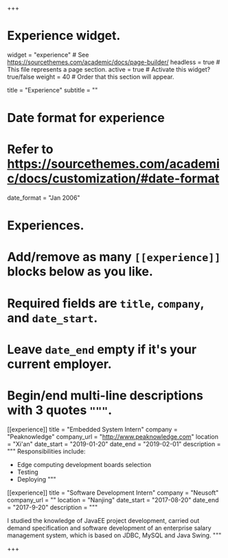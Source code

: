 +++
# Experience widget.
widget = "experience"  # See https://sourcethemes.com/academic/docs/page-builder/
headless = true  # This file represents a page section.
active = true  # Activate this widget? true/false
weight = 40  # Order that this section will appear.

title = "Experience"
subtitle = ""

# Date format for experience
#   Refer to https://sourcethemes.com/academic/docs/customization/#date-format
date_format = "Jan 2006"

# Experiences.
#   Add/remove as many `[[experience]]` blocks below as you like.
#   Required fields are `title`, `company`, and `date_start`.
#   Leave `date_end` empty if it's your current employer.
#   Begin/end multi-line descriptions with 3 quotes `"""`.
[[experience]]
  title = "Embedded System Intern"
  company = "Peaknowledge"
  company_url = "http://www.peaknowledge.com"
  location = "Xi'an"
  date_start = "2019-01-20"
  date_end = "2019-02-01"
  description = """
  Responsibilities include:
  
  * Edge computing development boards selection
  * Testing
  * Deploying
  """

[[experience]]
  title = "Software Development Intern"
  company = "Neusoft"
  company_url = ""
  location = "Nanjing"
  date_start = "2017-08-20"
  date_end = "2017-9-20"
  description = """
  
  I studied the knowledge of JavaEE project development, carried out demand specification and software development of an enterprise salary management system, which is based on JDBC, MySQL and Java Swing.
  """

+++
